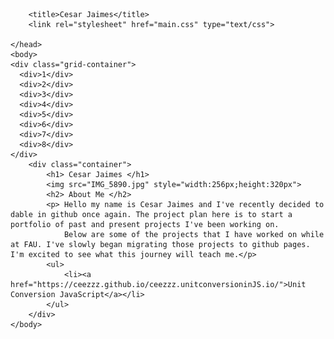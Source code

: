 <html>
    <head>
        <meta lang="en-US">
        <meta charset="utf-8">
        <meta name="viewport" content="width=device.width initial-scale=1">
    
        <title>Cesar Jaimes</title>
        <link rel="stylesheet" href="main.css" type="text/css">
        
    </head>
    <body>
    <div class="grid-container">
      <div>1</div>
      <div>2</div>
      <div>3</div> 
      <div>4</div> 
      <div>5</div>
      <div>6</div>
      <div>7</div> 
      <div>8</div> 
    </div>
        <div class="container">
            <h1> Cesar Jaimes </h1>
            <img src="IMG_5890.jpg" style="width:256px;height:320px">
            <h2> About Me </h2>
            <p> Hello my name is Cesar Jaimes and I've recently decided to dable in github once again. The project plan here is to start a portfolio of past and present projects I've been working on.
                Below are some of the projects that I have worked on while at FAU. I've slowly began migrating those projects to github pages. I'm excited to see what this journey will teach me.</p>
            <ul>
                <li><a href="https://ceezzz.github.io/ceezzz.unitconversioninJS.io/">Unit Conversion JavaScript</a></li>
            </ul>
        </div>
    </body>
</html>
